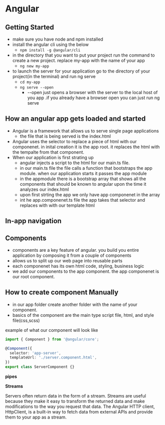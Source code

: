 # Angular

## Getting Started

- make sure you have node and npm installed
- install the angular cli using the below
  - `npm install -g @angular/cli`
- in the directory that you want to put your project run the command to create a new project. replace my-app with the name of your app
  - `ng new my-app`
- to launch the server for your application go to the directory of your project(in the terminal) and run ng serve
  - `cd my-app`
  - `ng serve --open`
    - --open just opens a browser with the server to the local host of you app .if you already have a browser open you can just run ng serve

## How an angular app gets loaded and started

- Angular is a framework that allows us to serve single page applications
  - the file that is being served is the index.html
- Angular uses the selector to replace a piece of html with our componenet. in inital creation it is the app root. it replaces the html with the tempalte from that component.
- When our application is first strating up
  - angular injects a script to the html for our main.ts file.
  - in our main.ts file the file calls a function that bootstraps the app module. when our application starts it passes the app module
  - in the appmodule there is a bootstrap array that shows all the components that should be known to angular upon the time it analyzes our index.html
  - upon first strting the app we only have app componenet in the array
  - int he app.componenet.ts file the app takes that selector and replaces with with our template html

## In-app navigation

## Components

- components are a key feature of angular. you build you entire application by composing it from a couple of components
- allows us to split up our web page into reusable parts
- each componenet has its own html code, styling, business logic
- we add our components to the app component. the app componenet is our root component.

## How to create component Manually

- in our app folder create another folder with the name of your component.
- basics of the component are the main type script file, html, and style file(css,scss)

example of what our component will look like

```typescript
import { Component } from '@angular/core';

@Component({
  selector: 'app-server',
  templateUrl: './server.component.html',
})
export class ServerComponent {}
```

**pipes**

**Streams**

Servers often return data in the form of a stream. Streams are useful because they make it easy to transform the returned data and make modifications to the way you request that data. The Angular HTTP client, HttpClient, is a built-in way to fetch data from external APIs and provide them to your app as a stream.
